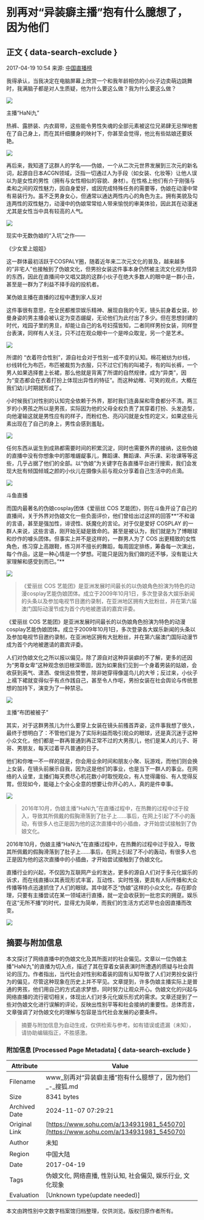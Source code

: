 # 别再对“异装癖主播”抱有什么臆想了，因为他们

## 正文 { data-search-exclude }


2017-04-19 10:54 来源: [中国直播榜](https://www.sohu.com/a/134931981_545070?spm=smpc.content-abroad.content.1.1730964357527Eq1ZQ2X)

我得承认，当我决定在电脑屏幕上欣赏一个和我年龄相仿的小伙子边卖萌边跳舞时，我满脑子都是对人生质疑，他为什么要这么做？我为什么要这么做？

![](http://img.mp.itc.cn/upload/20170419/11e57bbf92ed40529ad9c074b39848da_th.jpg)

主播“HaNi九”

热裤、露脐装、内衣肩带，这些能令男性失魂的全部元素被这位兄弟肆无忌惮地套在了自己身上，而在其纤细腰身的映衬下，你甚至会觉得，他比有些姑娘还要妖艳。

![](http://img.mp.itc.cn/upload/20170419/394996d85529442c96c199ddedc77ef2_th.jpg)

再后来，我知道了这群人的学名——伪娘，一个从二次元世界发展到三次元的新名词，起源自日本ACGN领域，泛指一切通过人为手段（如女装、化妆等）让他人误以为是女性的男性（拥有与女性相似的容貌、身材）。在性格上他们有介于刚强与柔和之间的双性魅力，因自身爱好，或因完成特殊任务的需要等，伪娘在动漫中常有易装行为。虽不乏男身女心，但通常以通达两性内心的角色为主。拥有美貌及勾连两性的双性魅力，动漫中的伪娘常常给人带来愉悦的审美体验，因此其在动漫迷尤其是女性当中具有较高的人气。

![](http://img.mp.itc.cn/upload/20170419/5956845585794d6d828a63ea801e0ef6_th.jpg)

现实中无数伪娘的“入坑”之作——

《少女爱上姐姐》

这一群体最初活跃于COSPALY圈，随着近年来二次元文化的普及，越来越多的“非宅人”也接触到了伪娘文化，但男扮女装这件事本身仍然被主流文化视为怪异的东西，因此在直播间中又唱又跳的这群小伙子在绝大多数人的眼中是一群小丑，甚至是一群为了利益不择手段的投机者。

某伪娘主播在直播的过程中遭到家人反对

这件事很有意思，在全民都推崇娱乐精神、展现自我的今天，镜头前身着女装，妙曼身姿的男主播会被认定为变态龌龊，无论他们为此付出了多少。但在思想封建的时代，戏园子里的男旦，却能让自己的名号妇孺皆知，二者同样男扮女装，同样登台表演，同样有人关注，只不过在观众眼中一个是哗众取宠，另一个是艺术。

![](http://img.mp.itc.cn/upload/20170419/cab053a6825f45baa3accafd1919c86d_th.jpg)

所谓的 “衣着符合性别”，源自社会对于性别一成不变的认知。棉花被纺为纱线，纱线转化为布匹，布匹被裁剪为衣服，只不过它们有的叫裙子，有的叫长裤，一个男人如果选择套上长裙，那么他就是背离了所谓的自然规律，成为“异类”，因为“变态都会在衣着打扮上体现出异性的特征”。而这种幼稚、可笑的观点，大概在我们幼儿时期就形成了。

小时候我们对性别的认知完全依赖于外界，那时我们连鼻屎和零食都分不清。两三岁的小男孩之所以是男孩，实际因为他的父母全权负责了其穿着打扮、头发造型，向他灌输这就是男性应有的样子，而粉红色、亮闪闪就是女性的定义，如果这些元素出现在了自己的身上，男性会感到羞耻。

![](http://img.mp.itc.cn/upload/20170419/b3903d24874e4e578cf569803434c70b_th.jpg)

任何东西从诞生到成熟都需要时间的积累沉淀，同时也需要外界的接纳，这些伪娘的直播中没有你想象中的那堆龌龊事儿，舞蹈课、舞蹈课、声乐课、彩妆课等等这些，几乎占据了他们的全部。以“伪娘”为关键字在各直播平台进行搜索，我们会发现大批有倾国倾城之颜的小伙儿在摄像头前与观众分享着自己生活中的点滴。

![](http://img.mp.itc.cn/upload/20170419/a009a71b49464c63abc74dfff2434f1b_th.jpg)

斗鱼直播

而国内最著名的伪娘cosplay团体《爱丽丝 COS 艺能团》，则在斗鱼开设了自己的直播间，关于外界对伪娘文化一些负面评价，他们曾给出过这样的回答**“不和谐的言语，甚至是强加性，诽谤性、妖魔化的言论。对于仅是爱好 COSPLAY 的一群人来说，这些言语，刚开始无疑是致命的。甚至是被认为，我们就是为了博眼球和炒作的噱头团体。但事实上并不是这样的，一群男人为了 COS 出更精致的女性角色，练习穿上高跟鞋，练习并不擅长的舞蹈，每周固定排练，筹备每一次演出，每个作品，这是一种心情是一个梦想。可能只是因为我们做的还不够，没有能让大家理解和感受到而已。”**

![](http://img.mp.itc.cn/upload/20170419/0033d8d51b3a4096a02ad1c7563ffceb_th.jpg)

> 《爱丽丝 COS 艺能团》是亚洲发展时间最长的以伪娘角色扮演为特色的动漫cosplay艺能伪娘团体。成立于2009年10月1日，多次登录各大娱乐新闻的头条以及参加电视节目邀约录制，在亚洲地区拥有大批粉丝，并在第六届澳门国际动漫节成为首个内地被邀请的嘉宾评委。

《爱丽丝 COS 艺能团》是亚洲发展时间最长的以伪娘角色扮演为特色的动漫cosplay艺能伪娘团体。成立于2009年10月1日，多次登录各大娱乐新闻的头条以及参加电视节目邀约录制，在亚洲地区拥有大批粉丝，并在第六届澳门国际动漫节成为首个内地被邀请的嘉宾评委。

人们对伪娘文化之所以报以偏见，除了源自对这种异装癖的不了解，更多的还因为“男尊女卑”这种观念依旧根深蒂固，因为如果我们见到一个身着男装的姑娘，会收获到英气、潇洒、俊俏这些赞誉，除非她穿得像遛鸟儿的大爷；反过来，小伙子上襦下裙就变得似乎有点作践自己，甚至令人作呕，男扮女装在社会舆论与传统思想的加持下，演变为了一种禁忌。

![](http://img.mp.itc.cn/upload/20170419/b4dfb228673f447cabb1f89eeca5c924_th.jpg)

主播“布团被被子”

其实，对于这群男孩儿为什么要穿上女装在镜头前搔首弄姿，这件事我想了很久，最终于想明白了：不管他们是为了实际利益而吸引观众的眼球，还是真沉迷于这种小众文化，他们都是一群再普通到再正常不过的大男孩儿，他们是某人的儿子、哥哥、男朋友，每天过着平凡普通的日子。

他们和你唯一不一样的就是，你会用业余时间和朋友小聚、玩游戏，而他们则会换上女装，在镜头前展示自我，因为这是他们的事业，也是当下一群人的事业。在网络的人设里，主播们每天费尽心机花数小时取悦观众，有人觉得庸俗、有人觉得反胃。但现如今，能碰上个全心全意的想要让你开心的人，真的是件幸事。

![](http://img.mp.itc.cn/upload/20170419/7ceadb33b4e7440b87145167bd11052f_th.jpg)

> 2016年10月，伪娘主播“HaNi九”在直播过程中，在热舞的过程中过于投入，导致其所佩戴的假胸滑落到了肚子上……事后，在网上引起了不小的轰动，有很多人也正是因为他的这次直播中的小插曲，才开始尝试接触到了伪娘文化。

2016年10月，伪娘主播“HaNi九”在直播过程中，在热舞的过程中过于投入，导致其所佩戴的假胸滑落到了肚子上……事后，在网上引起了不小的轰动，有很多人也正是因为他的这次直播中的小插曲，才开始尝试接触到了伪娘文化。

直播行业的兴起，不仅因为互联网产业的发达，更多的源自人们对于多元化娱乐的诉求，而在线直播以其表现形式丰富，互动性、实时性强，更具有人际传播和大众传播等特点迅速抓住了人们的眼球。其中就不乏“伪娘”这样的小众文化，存在即合理，只要有主播尝试在某一领域进行直播，就一定会收获到一批忠实的拥趸。娱乐在这“无所不播”的时代，显得尤为简单，而我们的生活方式迟早也会因直播而改变。

![](http://img.mp.itc.cn/upload/20170419/7ced486c81cd4610b358c19b229a3611.jpg)
<!-- tcd_original_link https://www.sohu.com/a/134931981_545070 -->
## 摘要与附加信息

<!-- tcd_abstract -->
本文探讨了网络直播中的伪娘文化及其所面对的社会偏见。文章以一位伪娘主播"HaNi九"的直播为切入点，描述了其在穿着女装表演时所遭遇的质疑与社会舆论的压力。作者指出，当代社会对性别和着装的固有认知导致了人们对男扮女装行为的偏见，尽管这种现象在历史上并不罕见。文章提到，许多伪娘主播实际上是普通的男孩，他们用自己的方式追求梦想，同时努力让观众开心。伪娘文化的兴起与网络直播的流行密切相关，体现出人们对多元化娱乐形式的需求。文章还提到了一些对伪娘文化进行误解的评论，反映出性别平等和社会接纳的重要性。总体而言，文章强调了对伪娘文化的理解与包容是当代社会发展的必要条件。
<!-- tcd_abstract_end -->

> 摘要与附加信息为自动生成，仅供检索与参考。如有错误或遗漏（未知），请协助编辑指正，不胜感激。

### 附加信息 [Processed Page Metadata] { data-search-exclude }

| Attribute       | Value                                  |
|-----------------|----------------------------------------|
| Filename        | www_别再对“异装癖主播”抱有什么臆想了，因为他们_-_搜狐.md                             |
| Size            | 8341 bytes                           |
| Archived Date   | 2024-11-07 07:29:21                             |
| Original Link   | [https://www.sohu.com/a/134931981_545070](https://www.sohu.com/a/134931981_545070)                       |
| Author          | 未知                               |
| Region          | 中国大陆                               |
| Date            | 2017-04-19                                 |
| Tags            | 伪娘文化, 网络直播, 性别认知, 社会偏见, 娱乐行业, 文化现象                                 |
| Evaluation            | [Unknown type(update needed)]                                 |
<!-- tcd_table_end -->

本文由跨性别中文数字档案馆归档整理，仅供浏览。版权归原作者所有。
